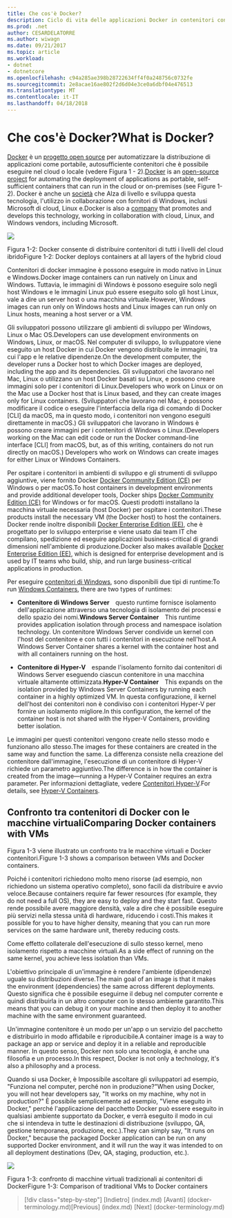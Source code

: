 ```yaml
---
title: Che cos'è Docker?
description: Ciclo di vita delle applicazioni Docker in contenitori con piattaforma e strumenti Microsoft
ms.prod: .net
author: CESARDELATORRE
ms.author: wiwagn
ms.date: 09/21/2017
ms.topic: article
ms.workload:
- dotnet
- dotnetcore
ms.openlocfilehash: c94a285ae398b28722634ff4f0a248756c0732fe
ms.sourcegitcommit: 2e8acae16ae802f2d6d04e3ce0a6dbf04e476513
ms.translationtype: MT
ms.contentlocale: it-IT
ms.lasthandoff: 04/18/2018
---
```

# <a name="what-is-docker"></a><span data-ttu-id="e6c0c-103">Che cos'è Docker?</span><span class="sxs-lookup"><span data-stu-id="e6c0c-103">What is Docker?</span></span>

<span data-ttu-id="e6c0c-104">[Docker](https://www.docker.com/) è un [progetto open source](https://github.com/docker/docker) per automatizzare la distribuzione di applicazioni come portabile, autosufficiente contenitori che è possibile eseguire nel cloud o locale (vedere Figura 1 - 2).</span><span class="sxs-lookup"><span data-stu-id="e6c0c-104">[Docker](https://www.docker.com/) is an [open-source project](https://github.com/docker/docker) for automating the deployment of applications as portable, self-sufficient containers that can run in the cloud or on-premises (see Figure 1-2).</span></span> <span data-ttu-id="e6c0c-105">Docker è anche un [società](https://www.docker.com/) che Alza di livello e sviluppa questa tecnologia, l'utilizzo in collaborazione con fornitori di Windows, inclusi Microsoft di cloud, Linux e.</span><span class="sxs-lookup"><span data-stu-id="e6c0c-105">Docker is also a [company](https://www.docker.com/) that promotes and develops this technology, working in collaboration with cloud, Linux, and Windows vendors, including Microsoft.</span></span>

![](./media/image2.png)

<span data-ttu-id="e6c0c-106">Figura 1-2: Docker consente di distribuire contenitori di tutti i livelli del cloud ibrido</span><span class="sxs-lookup"><span data-stu-id="e6c0c-106">Figure 1-2: Docker deploys containers at all layers of the hybrid cloud</span></span>

<span data-ttu-id="e6c0c-107">Contenitori di docker immagine è possono eseguire in modo nativo in Linux e Windows.</span><span class="sxs-lookup"><span data-stu-id="e6c0c-107">Docker image containers can run natively on Linux and Windows.</span></span> <span data-ttu-id="e6c0c-108">Tuttavia, le immagini di Windows è possono eseguire solo negli host Windows e le immagini Linux può essere eseguito solo gli host Linux, vale a dire un server host o una macchina virtuale.</span><span class="sxs-lookup"><span data-stu-id="e6c0c-108">However, Windows images can run only on Windows hosts and Linux images can run only on Linux hosts, meaning a host server or a VM.</span></span>

<span data-ttu-id="e6c0c-109">Gli sviluppatori possono utilizzare gli ambienti di sviluppo per Windows, Linux o Mac OS.</span><span class="sxs-lookup"><span data-stu-id="e6c0c-109">Developers can use development environments on Windows, Linux, or macOS.</span></span> <span data-ttu-id="e6c0c-110">Nel computer di sviluppo, lo sviluppatore viene eseguito un host Docker in cui Docker vengono distribuite le immagini, tra cui l'app e le relative dipendenze.</span><span class="sxs-lookup"><span data-stu-id="e6c0c-110">On the development computer, the developer runs a Docker host to which Docker images are deployed, including the app and its dependencies.</span></span> <span data-ttu-id="e6c0c-111">Gli sviluppatori che lavorano nel Mac, Linux o utilizzano un host Docker basati su Linux, e possono creare immagini solo per i contenitori di Linux.</span><span class="sxs-lookup"><span data-stu-id="e6c0c-111">Developers who work on Linux or on the Mac use a Docker host that is Linux based, and they can create images only for Linux containers.</span></span> <span data-ttu-id="e6c0c-112">(Sviluppatori che lavorano nel Mac, è possono modificare il codice o eseguire l'interfaccia della riga di comando di Docker \[CLI\] da macOS, ma in questo modo, i contenitori non vengono eseguiti direttamente in macOS.) Gli sviluppatori che lavorano in Windows è possono creare immagini per i contenitori di Windows o Linux.</span><span class="sxs-lookup"><span data-stu-id="e6c0c-112">(Developers working on the Mac can edit code or run the Docker command-line interface \[CLI\] from macOS, but, as of this writing, containers do not run directly on macOS.) Developers who work on Windows can create images for either Linux or Windows Containers.</span></span>

<span data-ttu-id="e6c0c-113">Per ospitare i contenitori in ambienti di sviluppo e gli strumenti di sviluppo aggiuntive, viene fornito Docker [Docker Community Edition (CE)](https://www.docker.com/community-edition) per Windows o per macOS.</span><span class="sxs-lookup"><span data-stu-id="e6c0c-113">To host containers in development environments and provide additional developer tools, Docker ships [Docker Community Edition (CE)](https://www.docker.com/community-edition) for Windows or for macOS.</span></span> <span data-ttu-id="e6c0c-114">Questi prodotti installano la macchina virtuale necessaria (host Docker) per ospitare i contenitori.</span><span class="sxs-lookup"><span data-stu-id="e6c0c-114">These products install the necessary VM (the Docker host) to host the containers.</span></span> <span data-ttu-id="e6c0c-115">Docker rende inoltre disponibili [Docker Enterprise Edition (EE)](https://www.docker.com/enterprise-edition), che è progettato per lo sviluppo enterprise e viene usato dai team IT che compilano, spedizione ed eseguire applicazioni business-critical di grandi dimensioni nell'ambiente di produzione.</span><span class="sxs-lookup"><span data-stu-id="e6c0c-115">Docker also makes available [Docker Enterprise Edition (EE)](https://www.docker.com/enterprise-edition), which is designed for enterprise development and is used by IT teams who build, ship, and run large business-critical applications in production.</span></span>

<span data-ttu-id="e6c0c-116">Per eseguire [contenitori di Windows](https://msdn.microsoft.com/virtualization/windowscontainers/about/about_overview), sono disponibili due tipi di runtime:</span><span class="sxs-lookup"><span data-stu-id="e6c0c-116">To run [Windows Containers](https://msdn.microsoft.com/virtualization/windowscontainers/about/about_overview), there are two types of runtimes:</span></span>

-   <span data-ttu-id="e6c0c-117">**Contenitore di Windows Server** questo runtime fornisce isolamento dell'applicazione attraverso una tecnologia di isolamento dei processi e dello spazio dei nomi.</span><span class="sxs-lookup"><span data-stu-id="e6c0c-117">**Windows Server Container** This runtime provides application isolation through process and namespace isolation technology.</span></span> <span data-ttu-id="e6c0c-118">Un contenitore Windows Server condivide un kernel con l'host del contenitore e con tutti i contenitori in esecuzione nell'host.</span><span class="sxs-lookup"><span data-stu-id="e6c0c-118">A Windows Server Container shares a kernel with the container host and with all containers running on the host.</span></span>

-   <span data-ttu-id="e6c0c-119">**Contenitore di Hyper-V** espande l'isolamento fornito dai contenitori di Windows Server eseguendo ciascun contenitore in una macchina virtuale altamente ottimizzata.</span><span class="sxs-lookup"><span data-stu-id="e6c0c-119">**Hyper-V Container** This expands on the isolation provided by Windows Server Containers by running each container in a highly optimized VM.</span></span> <span data-ttu-id="e6c0c-120">In questa configurazione, il kernel dell'host dei contenitori non è condiviso con i contenitori Hyper-V per fornire un isolamento migliore.</span><span class="sxs-lookup"><span data-stu-id="e6c0c-120">In this configuration, the kernel of the container host is not shared with the Hyper-V Containers, providing better isolation.</span></span>

<span data-ttu-id="e6c0c-121">Le immagini per questi contenitori vengono create nello stesso modo e funzionano allo stesso.</span><span class="sxs-lookup"><span data-stu-id="e6c0c-121">The images for these containers are created in the same way and function the same.</span></span> <span data-ttu-id="e6c0c-122">La differenza consiste nella creazione del contenitore dall'immagine, l'esecuzione di un contenitore di Hyper-V richiede un parametro aggiuntivo.</span><span class="sxs-lookup"><span data-stu-id="e6c0c-122">The difference is in how the container is created from the image—running a Hyper-V Container requires an extra parameter.</span></span> <span data-ttu-id="e6c0c-123">Per informazioni dettagliate, vedere [Contenitori Hyper-V](https://msdn.microsoft.com/virtualization/windowscontainers/about/about_overview).</span><span class="sxs-lookup"><span data-stu-id="e6c0c-123">For details, see [Hyper-V Containers](https://msdn.microsoft.com/virtualization/windowscontainers/about/about_overview).</span></span>

## <a name="comparing-docker-containers-with-vms"></a><span data-ttu-id="e6c0c-124">Confronto tra contenitori di Docker con le macchine virtuali</span><span class="sxs-lookup"><span data-stu-id="e6c0c-124">Comparing Docker containers with VMs</span></span>

<span data-ttu-id="e6c0c-125">Figura 1-3 viene illustrato un confronto tra le macchine virtuali e Docker contenitori.</span><span class="sxs-lookup"><span data-stu-id="e6c0c-125">Figure 1-3 shows a comparison between VMs and Docker containers.</span></span>

<span data-ttu-id="e6c0c-126">Poiché i contenitori richiedono molto meno risorse (ad esempio, non richiedono un sistema operativo completo), sono facili da distribuire e avvio veloce.</span><span class="sxs-lookup"><span data-stu-id="e6c0c-126">Because containers require far fewer resources (for example, they do not need a full OS), they are easy to deploy and they start fast.</span></span> <span data-ttu-id="e6c0c-127">Questo rende possibile avere maggiore densità, vale a dire che è possibile eseguire più servizi nella stessa unità di hardware, riducendo i costi.</span><span class="sxs-lookup"><span data-stu-id="e6c0c-127">This makes it possible for you to have higher density, meaning that you can run more services on the same hardware unit, thereby reducing costs.</span></span>

<span data-ttu-id="e6c0c-128">Come effetto collaterale dell'esecuzione di sullo stesso kernel, meno isolamento rispetto a macchine virtuali.</span><span class="sxs-lookup"><span data-stu-id="e6c0c-128">As a side effect of running on the same kernel, you achieve less isolation than VMs.</span></span>

<span data-ttu-id="e6c0c-129">L'obiettivo principale di un'immagine è rendere l'ambiente (dipendenze) uguale su distribuzioni diverse.</span><span class="sxs-lookup"><span data-stu-id="e6c0c-129">The main goal of an image is that it makes the environment (dependencies) the same across different deployments.</span></span> <span data-ttu-id="e6c0c-130">Questo significa che è possibile eseguirne il debug nel computer corrente e quindi distribuirla in un altro computer con lo stesso ambiente garantito.</span><span class="sxs-lookup"><span data-stu-id="e6c0c-130">This means that you can debug it on your machine and then deploy it to another machine with the same environment guaranteed.</span></span>

<span data-ttu-id="e6c0c-131">Un'immagine contenitore è un modo per un'app o un servizio del pacchetto e distribuirlo in modo affidabile e riproducibile.</span><span class="sxs-lookup"><span data-stu-id="e6c0c-131">A container image is a way to package an app or service and deploy it in a reliable and reproducible manner.</span></span> <span data-ttu-id="e6c0c-132">In questo senso, Docker non solo una tecnologia, è anche una filosofia e un processo.</span><span class="sxs-lookup"><span data-stu-id="e6c0c-132">In this respect, Docker is not only a technology, it's also a philosophy and a process.</span></span>

<span data-ttu-id="e6c0c-133">Quando si usa Docker, è Impossibile ascoltare gli sviluppatori ad esempio, "Funziona nel computer, perché non in produzione?"</span><span class="sxs-lookup"><span data-stu-id="e6c0c-133">When using Docker, you will not hear developers say, "It works on my machine, why not in production?"</span></span> <span data-ttu-id="e6c0c-134">È possibile semplicemente ad esempio, "Viene eseguito in Docker," perché l'applicazione del pacchetto Docker può essere eseguito in qualsiasi ambiente supportato da Docker, e verrà eseguito il modo in cui che si intendeva in tutte le destinazioni di distribuzione (sviluppo, QA, gestione temporanea, produzione, ecc.).</span><span class="sxs-lookup"><span data-stu-id="e6c0c-134">They can simply say, "It runs on Docker," because the packaged Docker application can be run on any supported Docker environment, and it will run the way it was intended to on all deployment destinations (Dev, QA, staging, production, etc.).</span></span>

![](./media/image3.png)

<span data-ttu-id="e6c0c-135">Figura 1-3: confronto di macchine virtuali tradizionali ai contenitori di Docker</span><span class="sxs-lookup"><span data-stu-id="e6c0c-135">Figure 1-3: Comparison of traditional VMs to Docker containers</span></span>


>[!div class="step-by-step"]
<span data-ttu-id="e6c0c-136">[Indietro] (index.md) [Avanti] (docker-terminology.md)</span><span class="sxs-lookup"><span data-stu-id="e6c0c-136">[Previous] (index.md) [Next] (docker-terminology.md)</span></span>
